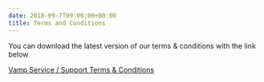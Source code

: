 ```yaml
---
date: 2018-09-7T09:00:00+00:00
title: Terms and Conditions
---
```


You can download the latest version of our terms & conditions with the link below

[Vamp Service / Support Terms & Conditions](/eula/vamp-service-support-terms-and-conditions.pdf)  
